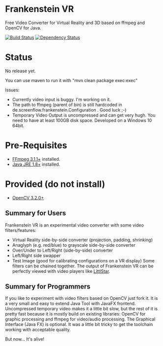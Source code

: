 # Frankenstein VR
Free Video Converter for Virtual Reality and 3D based on ffmpeg and OpenCV for Java.

[![Build Status](https://travis-ci.org/olir/Frankenstein.png)](https://travis-ci.org/olir/Frankenstein/builds) [![Dependency Status](https://www.versioneye.com/user/projects/594a6802368b0800421af505/badge.svg?style=flat-square)](https://www.versioneye.com/user/projects/594a6802368b0800421af505)

# Status
No release yet. 

You can use maven to run it with "mvn clean package exec:exec"

Issues:
- Currently video input is buggy. I'm working on it.
- The path to ffmpeg (parent of bin) is still hardcoded in de.screenflow.frankenstein.Configuration . Good luck ;-)
- Temporary Video Output is uncompressed and can get very hugh. You need to have at least 100GB disk space. Developed on a Windows 10 64bit.

# Pre-Requisites
- [FFmpeg 3.1.1+](https://java.com) installed.
- [Java JRE 1.8+](https://ffmpeg.org) installed.
# Provided (do not install)
- [OpenCV 3.2.0+](http://www.opencv.org/releases.html)


## Summary for Users
Frankenstein VR is an experimental video converter with some video filters/features:
- Virtual Reality side-by-side converter (projection, padding, shrinking)
- Anaglyph (e.g. red/blue) to grayscale side-by-side converter
- Over/Under to Left/Right (side-by-side) converter
- Left/Right side swapper
- Test Image (good for calibrating configurations on a VR display)
Some filters can be chained together.
The output of Frankenstein VR can be perfectly viewed with video players like [LittlStar](http://littlstar.info).


## Summary for Programmers
If you like to experiment with video filters based on OpenCV just fork it.
It is a very small and easy to extend Java Tool with JavaFX frontend. 
Uncompressed temporary video makes it a little bit slow, but the rest of it is pretty fast because it is mostly build on existing libraries: OpenCV for graphic processing and ffmpeg for video/audio processing. The Graphical Interface (Java FX) is optional. It was a little bit tricky to get the toolchain working with acceptable quality. 


But now... It's alive!
